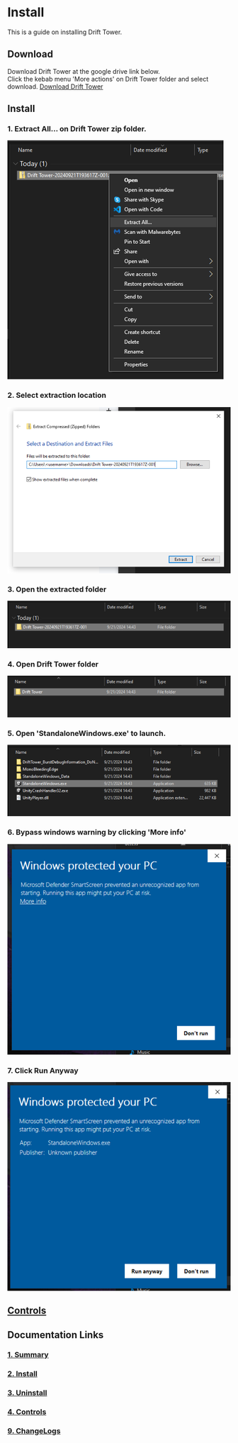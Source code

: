 # Install
This is a guide on installing Drift Tower.

## Download
Download Drift Tower at the google drive link below.  
Click the kebab menu 'More actions' on Drift Tower folder and select download.
[Download Drift Tower](https://drive.google.com/drive/folders/1pHnTWeXU3o0aeSgblSuo9g_c_V5TphVY?usp=drive_link)

## Install
### 1. Extract All... on Drift Tower zip folder.
![alt text](extractAllDropdown.png)
### 2. Select extraction location
![alt text](extractAllPopup.png)
### 3. Open the extracted folder
![alt text](extractedFolder.png)
### 4. Open Drift Tower folder
![alt text](driftTowerFolder.png)
### 5. Open 'StandaloneWindows.exe' to launch.
![alt text](standaloneWindowsFile.png)
### 6. Bypass windows warning by clicking 'More info'
![alt text](windowsSecurityMoreInfo.png)
### 7. Click Run Anyway
![alt text](windowsSecurityRunAnyway.png)

## [Controls](../4.Controls/controls.md)

## Documentation Links
### [1. Summary](../1.Summary/summary.md)
### [2. Install](./install.md)
### [3. Uninstall](../3.Uninstall/uninstall.md)
### [4. Controls](../4.Controls/controls.md)
### [9. ChangeLogs](../9.ChangeLogs/changeLogs.md)